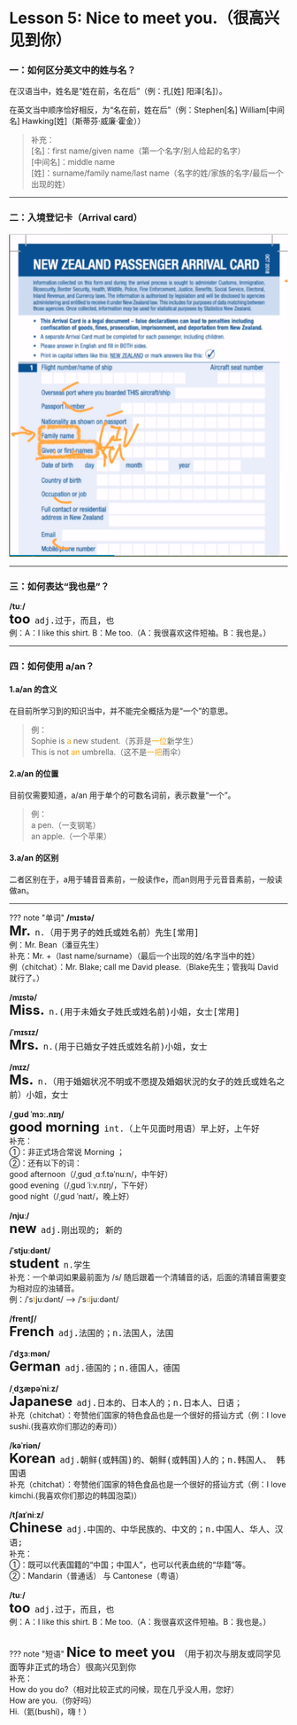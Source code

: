 # Lesson 5: Nice to meet you.（很高兴见到你）

### 一：如何区分英文中的姓与名？

在汉语当中，姓名是“姓在前，名在后”（例：孔[姓] 阳泽[名]）。<br>

在英文当中顺序恰好相反，为“名在前，姓在后”（例：Stephen[名] William[中间名] Hawking[姓]（斯蒂芬·威廉·霍金））<br>
> 补充：<br>
> [名]：first name/given name（第一个名字/别人给起的名字）<br>
> [中间名]：middle name<br>
> [姓]：surname/family name/last name（名字的姓/家族的名字/最后一个出现的姓）<br>


---
### 二：入境登记卡（Arrival card）

![](../img/Frist/Lesson-5/Lesson-5_01.png)


---
### 三：如何表达“我也是”？
**/tuː/**<br>
<font size=5>**too**</font>&nbsp;&nbsp;<font size=4>`adj.过于，而且，也`</font><br>
例：A：I like this shirt. B：Me too.（A：我很喜欢这件短袖。B：我也是。）


---
### 四：如何使用 a/an？

#### 1.a/an 的含义
在目前所学习到的知识当中，并不能完全概括为是“一个”的意思。<br>
> 例：<br>
> Sophie is <font color=orange>a</font> new student.（苏菲是<font color=orange>一位</font>新学生）<br>
> This is not <font color=orange>an</font> umbrella.（这不是<font color=orange>一把</font>雨伞）<br>


#### 2.a/an 的位置
目前仅需要知道，a/an 用于单个的可数名词前，表示数量“一个”。<br>
> 例：<br>
> a pen.（一支钢笔）<br>
> an apple.（一个苹果）<br>


#### 3.a/an 的区别
二者区别在于，a用于辅音音素前，一般读作e，而an则用于元音音素前，一般读做an。<br>




---
??? note "单词"
    **/mɪstə/**<br>
    <font size=5>**Mr.**</font>&nbsp;&nbsp;<font size=4>`n.（用于男子的姓氏或姓名前）先生[常用]`</font><br>
    例：Mr. Bean（潘豆先生）<br>
    补充：Mr. +（last name/surname）（最后一个出现的姓/名字当中的姓）<br>
    例（chitchat）：Mr. Blake; call me David please.（Blake先生；管我叫 David 就行了。） <br>
    <br>
    **/mɪstə/**<br>
    <font size=5>**Miss.**</font>&nbsp;&nbsp;<font size=4>`n.(用于未婚女子姓氏或姓名前)小姐，女士[常用]`</font><br>
    <br>
    **/ˈmɪsɪz/**<br>
    <font size=5>**Mrs.**</font>&nbsp;&nbsp;<font size=4>`n.(用于已婚女子姓氏或姓名前)小姐，女士`</font><br>
    <br>
    **/mɪz/**<br>
    <font size=5>**Ms.**</font>&nbsp;&nbsp;<font size=4>`n.（用于婚姻状况不明或不愿提及婚姻状況的女子的姓氏或姓名之前）小姐，女士`</font><br>
    <br>
    **/ˌɡʊd ˈmɔː.nɪŋ/**<br>
    <font size=5>**good morning**</font>&nbsp;&nbsp;<font size=4>`int.（上午见面时用语）早上好，上午好`</font><br>
    补充：<br>
    ①：非正式场合常说 Morning ；<br>
    ②：还有以下的词：<br>
    good afternoon（/ˌɡʊd ˌɑːf.təˈnuːn/，中午好）<br>
    good evening（/ˌɡʊd ˈiːv.nɪŋ/，下午好）<br>
    good night（/ˌɡʊd ˈnaɪt/，晚上好）<br>
    <br>
    **/njuː/**<br>
    <font size=5>**new**</font>&nbsp;&nbsp;<font size=4>`adj.刚出现的; 新的`</font><br>
    <br>
    **/ˈstjuːdənt/**<br>
    <font size=5>**student**</font>&nbsp;&nbsp;<font size=4>`n.学生`</font><br>
    补充：一个单词如果最前面为 /s/ 随后跟着一个清辅音的话，后面的清辅音需要变为相对应的浊辅音。<br>
    例：/ˈs<font color=orange>t</font>juːdənt/ --> /ˈs<font color=orange>d</font>juːdənt/<br>
    <br>
    **/frentʃ/**<br>
    <font size=5>**French**</font>&nbsp;&nbsp;<font size=4>`adj.法国的；n.法国人，法国`</font><br>
    <br>
    **/ˈdʒɜːmən/**<br>
    <font size=5>**German**</font>&nbsp;&nbsp;<font size=4>`adj.德国的；n.德国人，德国`</font><br>
    <br>
    **/ˌdʒæpəˈniːz/**<br>
    <font size=5>**Japanese**</font>&nbsp;&nbsp;<font size=4>`adj.日本的、日本人的；n.日本人、日语；`</font><br>
    补充（chitchat）：夸赞他们国家的特色食品也是一个很好的搭讪方式（例：I love sushi.(我喜欢你们那边的寿司)）<br>
    <br>
    **/kəˈriən/**<br>
    <font size=5>**Korean**</font>&nbsp;&nbsp;<font size=4>`adj.朝鲜(或韩国)的、朝鲜(或韩国)人的；n.韩国人、 韩国语`</font><br>
    补充（chitchat）：夸赞他们国家的特色食品也是一个很好的搭讪方式（例：I love kimchi.(我喜欢你们那边的韩国泡菜)）<br>
    <br>
    **/tʃaɪˈniːz/**<br>
    <font size=5>**Chinese**</font>&nbsp;&nbsp;<font size=4>`adj.中国的、中华民族的、中文的；n.中国人、华人、汉语;`</font><br>
    补充：<br>
    ①：既可以代表国籍的“中国；中国人”，也可以代表血统的“华籍”等。<br>
    ②：Mandarin（普通话） 与 Cantonese（粤语）<br>
    <br>
    **/tuː/**<br>
    <font size=5>**too**</font>&nbsp;&nbsp;<font size=4>`adj.过于，而且，也`</font><br>
    例：A：I like this shirt. B：Me too.（A：我很喜欢这件短袖。B：我也是。）<br>
    <br>


??? note "短语"
    <font size=5>**Nice to meet you**</font>&nbsp;&nbsp;<font size=4>`（用于初次与朋友或同学见面等非正式的场合）很高兴见到你`</font><br>
    补充：<br>
    How do you do?（相对比较正式的问候，现在几乎没人用，您好）<br>
    How are you.（你好吗）<br>
    Hi.（氦(bushi)，嗨！）<br>
    <br>

















